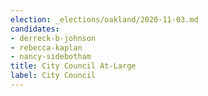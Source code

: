 ```yaml
---
election: _elections/oakland/2020-11-03.md
candidates:
- derreck-b-johnson
- rebecca-kaplan
- nancy-sidebotham
title: City Council At-Large
label: City Council
---
```

